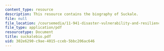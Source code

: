 ```yaml
---
content_type: resource
description: This resource contains the biography of Suckale.
file: null
file_location: /coursemedia/11-941-disaster-vulnerability-and-resilience-spring-2005/302e6290c9ae4015cceb5bbc206ac646_suckalebio.pdf
file_type: application/pdf
resourcetype: Document
title: suckalebio.pdf
uid: 302e6290-c9ae-4015-cceb-5bbc206ac646
---
```


